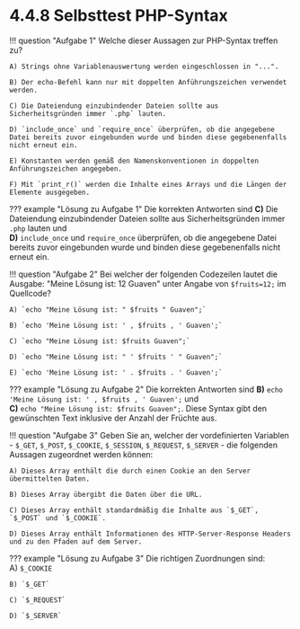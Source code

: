 # 4.4.8 Selbsttest PHP-Syntax

!!! question "Aufgabe 1"
    Welche dieser Aussagen zur PHP-Syntax treffen zu?
    
    A) Strings ohne Variablenauswertung werden eingeschlossen in "...".  

    B) Der echo-Befehl kann nur mit doppelten Anführungszeichen verwendet werden.  

    C) Die Dateiendung einzubindender Dateien sollte aus Sicherheitsgründen immer `.php` lauten. 

    D) `include_once` und `require_once` überprüfen, ob die angegebene Datei bereits zuvor eingebunden wurde und binden diese gegebenenfalls nicht erneut ein.  

    E) Konstanten werden gemäß den Namenskonventionen in doppelten Anführungszeichen angegeben.   

    F) Mit `print_r()` werden die Inhalte eines Arrays und die Längen der Elemente ausgegeben.

??? example "Lösung zu Aufgabe 1"
    Die korrekten Antworten sind **C)** Die Dateiendung einzubindender Dateien sollte aus Sicherheitsgründen immer `.php` lauten und <br>
    **D)** `include_once` und `require_once` überprüfen, ob die angegebene Datei bereits zuvor eingebunden wurde und binden diese gegebenenfalls nicht erneut ein.

!!! question "Aufgabe 2"
    Bei welcher der folgenden Codezeilen lautet die Ausgabe: "Meine Lösung ist: 12 Guaven" unter Angabe von `$fruits=12;` im Quellcode?

    A) `echo "Meine Lösung ist: " $fruits " Guaven";`  

    B) `echo 'Meine Lösung ist: ' , $fruits , ' Guaven';` 

    C) `echo "Meine Lösung ist: $fruits Guaven";`  

    D) `echo "Meine Lösung ist: " ' $fruits ' " Guaven";`  

    E) `echo 'Meine Lösung ist: ' . $fruits . ' Guaven';`

??? example "Lösung zu Aufgabe 2"
    Die korrekten Antworten sind **B)** `echo 'Meine Lösung ist: ' , $fruits , ' Guaven';` und <br>
    **C)** `echo "Meine Lösung ist: $fruits Guaven";`. Diese Syntax gibt den gewünschten Text inklusive der Anzahl der Früchte aus.

!!! question "Aufgabe 3"
    Geben Sie an, welcher der vordefinierten Variablen - `$_GET`, `$_POST`, `$_COOKIE`, `$_SESSION`, `$_REQUEST`, `$_SERVER` - die folgenden Aussagen zugeordnet werden können:

    A) Dieses Array enthält die durch einen Cookie an den Server übermittelten Daten.  

    B) Dieses Array übergibt die Daten über die URL.  

    C) Dieses Array enthält standardmäßig die Inhalte aus `$_GET`, `$_POST` und `$_COOKIE`.  

    D) Dieses Array enthält Informationen des HTTP-Server-Response Headers und zu den Pfaden auf dem Server.

??? example "Lösung zu Aufgabe 3"
    Die richtigen Zuordnungen sind:  
    A) `$_COOKIE`  

    B) `$_GET`  

    C) `$_REQUEST`  

    D) `$_SERVER`  
    
